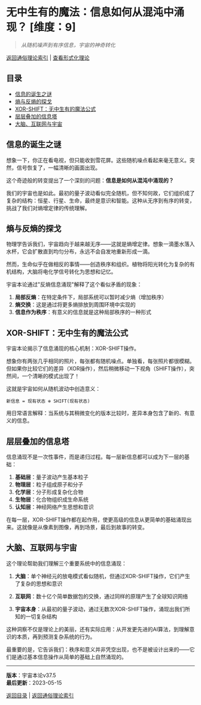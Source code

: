 # 无中生有的魔法：信息如何从混沌中涌现？ [维度：9]

> *从随机噪声到有序信息，宇宙的神奇转化*

[返回通俗理论索引](../popular_theory.md) | [查看形式化理论](../formal_theory/formal_theory_antientropic_information_emergence.md)

## 目录
- [信息的诞生之谜](#信息的诞生之谜) 
- [熵与反熵的探戈](#熵与反熵的探戈)
- [XOR-SHIFT：无中生有的魔法公式](#xor-shift无中生有的魔法公式) 
- [层层叠加的信息塔](#层层叠加的信息塔)
- [大脑、互联网与宇宙](#大脑互联网与宇宙)

## 信息的诞生之谜

想象一下，你正在看电视，但只能收到雪花屏。这些随机噪点看起来毫无意义。突然，信号恢复了，一幅清晰的画面出现。

这个奇迹般的转变提出了一个深刻的问题：**信息是如何从混沌中涌现的？**

我们的宇宙也是如此。最初的量子波动看似完全随机，但不知何故，它们组织成了复杂的结构：恒星、行星、生命，最终是意识和智能。这种从无序到有序的转变，挑战了我们对熵增定律的传统理解。

## 熵与反熵的探戈

物理学告诉我们，宇宙趋向于越来越无序——这就是熵增定律。想象一滴墨水落入水杯，它会扩散直到均匀分布，永远不会自发地重新形成一滴。

然而，生命似乎在做相反的事情——创造秩序和组织。植物将阳光转化为复杂的有机结构，大脑将电化学信号转化为思想和记忆。

宇宙本论通过"反熵信息涌现"解释了这个看似矛盾的现象：

1. **局部反熵**：在特定条件下，局部系统可以暂时减少熵（增加秩序）
2. **熵交换**：这是通过将更多熵排放到周围环境中实现的
3. **信息作为秩序**：有意义的信息就是这种局部秩序的一种形式

## XOR-SHIFT：无中生有的魔法公式

宇宙本论揭示了信息涌现的核心机制：XOR-SHIFT操作。

想象你有两张几乎相同的照片，每张都有随机噪点。单独看，每张照片都很模糊。但如果你比较它们的差异（XOR操作），然后稍微移动一下视角（SHIFT操作），突然间，一个清晰的模式出现了！

这就是宇宙如何从随机波动中创造意义：

```
新信息 = 现有状态 ⊕ SHIFT(现有状态)
```

用日常语言解释：当系统与其稍微变化的版本比较时，差异本身包含了新的、有意义的信息。

## 层层叠加的信息塔

信息涌现不是一次性事件，而是递归过程。每一层新信息都可以成为下一层的基础：

1. **基础层**：量子波动产生基本粒子
2. **物理层**：粒子组成原子和分子
3. **化学层**：分子形成复杂化合物
4. **生物层**：化合物组织成生命系统
5. **认知层**：神经网络产生思想和意识

在每一层，XOR-SHIFT操作都在起作用，使更高级的信息从更简单的基础涌现出来。这就像是从像素到图像，再到场景，最后到故事的转变。

## 大脑、互联网与宇宙

这个理论帮助我们理解三个重要系统中的信息涌现：

1. **大脑**：单个神经元的放电模式看似随机，但通过XOR-SHIFT操作，它们产生了复杂的思想和意识
   
2. **互联网**：数十亿个简单数据包的交换，通过同样的原理产生了全球知识网络

3. **宇宙本身**：从最初的量子波动，通过无数次XOR-SHIFT操作，涌现出我们所知的一切复杂结构

这种洞察不仅是理论上的美丽，还有实际应用：从开发更先进的AI算法，到理解意识的本质，再到预测复杂系统的行为。

最重要的是，它告诉我们：秩序和意义并非凭空出现，也不是被设计出来的——它们是通过基本信息操作从简单的基础上自然涌现的。

---

**版本**：宇宙本论v37.5  
**最后更新**：2023-05-15

[返回目录](#目录) | [返回通俗理论索引](../popular_theory.md) 